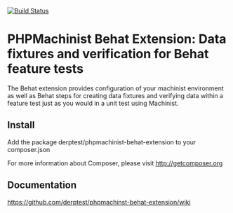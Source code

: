 [![Build Status](https://travis-ci.org/derptest/phpmachinst-behat-extension.png?branch=master)](https://travis-ci.org/derptest/phpmachinst-behat-extension)
# PHPMachinist Behat Extension: Data fixtures and verification for Behat feature tests

The Behat extension provides configuration of your machinist environment as well as Behat steps for creating data
fixtures and verifying data within a feature test just as you would in a unit test using Machinist.

## Install
Add the package derptest/phpmachinist-behat-extension to your composer.json

For more information about Composer, please visit http://getcomposer.org

## Documentation
https://github.com/derptest/phpmachinst-behat-extension/wiki
